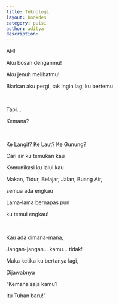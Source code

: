 ```yaml
---
title: Teknologi
layout: bookdes
category: puisi
author: aditya
description: 
---
```


AH!

Aku bosan denganmu!

Aku jenuh melihatmu!

Biarkan aku pergi, tak ingin lagi ku bertemu

<br>

Tapi...

Kemana?

<br>

Ke Langit? Ke Laut? Ke Gunung?

Cari air ku temukan kau

Komunikasi ku lalui kau

Makan, Tidur, Belajar, Jalan, Buang Air,

semua ada engkau

Lama-lama bernapas pun

ku temui engkau!

<br>

Kau ada dimana-mana,

Jangan-jangan... kamu... tidak!

Maka ketika ku bertanya lagi,

Dijawabnya

“Kemana saja kamu?

Itu Tuhan baru!”
